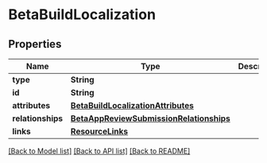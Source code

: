# BetaBuildLocalization

## Properties
Name | Type | Description | Notes
------------ | ------------- | ------------- | -------------
**type** | **String** |  | 
**id** | **String** |  | 
**attributes** | [**BetaBuildLocalizationAttributes**](BetaBuildLocalizationAttributes.md) |  | [optional] 
**relationships** | [**BetaAppReviewSubmissionRelationships**](BetaAppReviewSubmissionRelationships.md) |  | [optional] 
**links** | [**ResourceLinks**](ResourceLinks.md) |  | 

[[Back to Model list]](../README.md#documentation-for-models) [[Back to API list]](../README.md#documentation-for-api-endpoints) [[Back to README]](../README.md)


